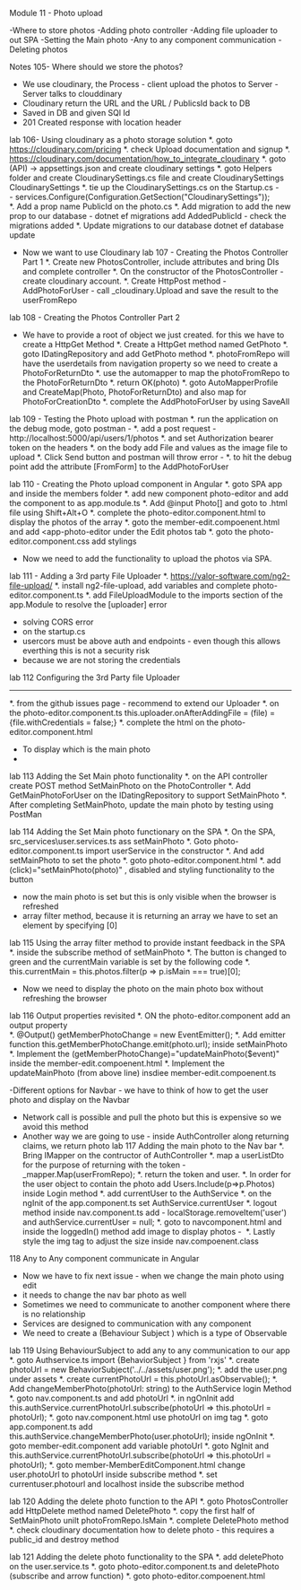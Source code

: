 Module 11 - Photo upload

-Where to store photos
-Adding photo controller
-Adding file uploader to out SPA
-Setting the Main photo
-Any to any component communication
-Deleting photos

Notes 105- Where should we store the photos?
- We use cloudinary, the Process - client upload the photos to Server - Server talks to clouddinary
- Cloudinary return the URL and the URL / PublicsId back to DB
- Saved in DB and given SQl Id
- 201 Created response with location header

lab 106- Using cloudinary as a photo storage solution
*. goto https://cloudinary.com/pricing
*. check Upload documentation and signup
*. https://cloudinary.com/documentation/how_to_integrate_cloudinary
*. goto (API) -> appsettings.json and create cloudinary settings
*. goto Helpers folder and create CloudinarySettings.cs file and create CloudinarySettings CloudinarySettings
*. tie up the CloudinarySettings.cs on the Startup.cs -  
      - services.Configure<CloudinarySettings>(Configuration.GetSection("CloudinarySettings"));  
*. Add a prop name PublicId on the photo.cs
*. Add migration to add the new prop to our database -  dotnet ef migrations add AddedPublicId - check the migrations added
*. Update migrations to our database dotnet ef database update

- Now we want to use Cloudinary
lab 107 - Creating the Photos Controller Part 1
*. Create new PhotosController, include attributes and bring DIs and complete controller
*. On the constructor of the PhotosController - create cloudinary account.
*. Create HttpPost method - AddPhotoForUser - call _cloudinary.Upload and save the result to the userFromRepo

lab 108 - Creating the Photos Controller Part 2
- We have to provide a root of object we just created. for this we have to create a HttpGet Method
*. Create a HttpGet method named GetPhoto
*. goto IDatingRepository and add GetPhoto method
*. photoFromRepo will have the userdetails from navigation property so we need to create a PhotoForReturnDto
*. use the automapper to map the photoFromRepo to the PhotoForReturnDto
*. return OK(photo)
*. goto AutoMapperProfile and CreateMap(Photo, PhotoForReturnDto) and also map for PhotoForCreationDto
*. complete the AddPhotoForUser by using SaveAll

lab 109 - Testing the Photo upload with postman
*. run the application on the debug mode, goto postman -
*. add a post request - http://localhost:5000/api/users/1/photos
*. and set Authorization bearer token on the headers
*. on the body add File and values as the image file to upload
*. Click Send button and postman will throw error -
*. to hit the debug point add the attribute [FromForm] to the AddPhotoForUser

lab 110 - Creating the Photo upload component in Angular
*. goto SPA app and inside the members folder
*. add new component photo-editor and add the component to as app.module.ts
*. Add @input Photo[] and goto to .html file using Shift+Alt+O
*. complete the photo-editor.component.html to display the photos of the array
*. goto the member-edit.compoenent.html and add  <app-photo-editor  under the Edit photos tab
*. goto the photo-editor.component.css add stylings

- Now we need to add the functionality to upload the photos via SPA.

lab 111 - Adding a 3rd party File Uploader
*. https://valor-software.com/ng2-file-upload/
*. install ng2-file-upload, add variables and complete photo-editor.component.ts
*. add FileUploadModule to the imports section of the app.Module to resolve the [uploader] error

- solving CORS error
- on the startup.cs
- usercors must be above auth and endpoints - even though this allows everthing this is not a security risk
- because we are not storing the credentials

lab 112 Configuring the 3rd Party file Uploader
***
*. from the github issues page - recommend to extend our Uploader
*. on the photo-editor.component.ts this.uploader.onAfterAddingFile = (file) = {file.withCredentials = false;}
*. complete the html on the photo-editor.component.html


- To display which is the main photo
-
lab 113 Adding the Set Main photo functionality
*. on the API controller create POST method SetMainPhoto on the PhotoController
*. Add GetMainPhotoForUser on the IDatingRepository to support SetMainPhoto
*. After completing SetMainPhoto, update the main photo by testing using PostMan

lab 114 Adding the Set Main photo functionary on the SPA
*. On the SPA, src\_services\user.services.ts ass setMainPhoto
*. Goto photo-editor.component.ts import userService in the constructor
*. And add setMainPhoto to set the photo
*. goto photo-editor.component.html
*. add (click)="setMainPhoto(photo)" , disabled and styling functionality to the button

- now the main photo is set but this is only visible when the browser is refreshed
- array filter method, because it is returning an array we have to set an element by specifying [0]

lab 115  Using the array filter method to provide instant feedback in the SPA
*. inside the subscribe method of setMainPhoto
*. The button is changed to green and the currentMain variable is set by the following code
*. this.currentMain = this.photos.filter(p => p.isMain === true)[0];

- Now we need to display the photo on the main photo box without refreshing the browser

lab 116 Output properties revisited
*. ON the photo-editor.component add an output property  
*. @Output() getMemberPhotoChange = new EventEmitter<string>();
*. Add emitter function this.getMemberPhotoChange.emit(photo.url); inside setMainPhoto
*. Implement the (getMemberPhotoChange)="updateMainPhoto($event)" inside the member-edit.compoenent.html
*. Implement the updateMainPhoto (from above line) insdiee member-edit.compoenent.ts

-Different options for Navbar - we have to think of how to get the user photo and display on the Navbar
- Network call is possible and pull the photo but this is expensive so we avoid this method
- Another way we are going to use - inside AuthController along returning  claims, we return photo
lab 117 Adding the main photo to the Nav bar
*. Bring IMapper on the contructor of AuthController
*. map a userListDto for the purpose of returning with the token -  _mapper.Map<UserForListDto>(userFromRepo);
*. return the token and user.
*. In order for the user object to contain the photo add Users.Include(p=>p.Photos) inside Login method
*. add currentUser to the AuthService
*. on the ngInit of the app.component.ts set AuthService.currentUser
*. logout method inside nav.component.ts add
        - localStorage.removeItem('user') and authService.currentUser = null;
*. goto to navcomponent.html and inside the loggedIn() method add  image to display photos
        - <img src="{{authService.currentUser.photoUrl}}" alt="">
*. Lastly style the img tag to adjust the size inside nav.compoenent.class

118 Any to Any component communicate in Angular
- Now we have to fix next issue - when we change the main photo using edit
- it needs to change the nav bar photo as well
- Sometimes we need to communicate to another component where there is no relationship
- Services are designed to communication with any component
- We need to create a  (Behaviour  Subject ) which is a type of Observable

lab 119 Using BehaviourSubject to add any to any communication to our app
*. goto Authservice.ts import {BehaviorSubject } from 'rxjs'
*. create photoUrl = new BehaviorSubject<string>('../../assets/user.png');
*. add the user.png under assets
*. create currentPhotoUrl = this.photoUrl.asObservable();
*. Add   changeMemberPhoto(photoUrl: string) to the AuthService login Method
*. goto nav.component.ts and add photoUrl
*. in ngOnInit add this.authService.currentPhotoUrl.subscribe(photoUrl => this.photoUrl = photoUrl);
*. goto nav.component.html use photoUrl on img tag
*. goto app.component.ts add this.authService.changeMemberPhoto(user.photoUrl); inside ngOnInit
*. goto member-edit.component add variable photoUrl
*. goto NgInit and this.authService.currentPhotoUrl.subscribe(photoUrl => this.photoUrl = photoUrl);
*. goto member-MemberEditComponent.html change user.photoUrl to photoUrl inside subscribe method
*. set currentuser.photourl and localhost inside the subscribe method

lab 120 Adding the delete photo function to the API
*. goto PhotosController add HttpDelete method named DeletePhoto
*. copy the first half of SetMainPhoto unilt photoFromRepo.IsMain
*. complete DeletePhoto method
*. check cloudinary documentation how to delete photo - this requires a public_id and destroy method

lab 121 Adding the delete photo functionality to the SPA
*. add deletePhoto on the user.service.ts
*. goto photo-editor.component.ts and deletePhoto (subscribe and arrow function)
*.  goto photo-editor.compoenent.html 
